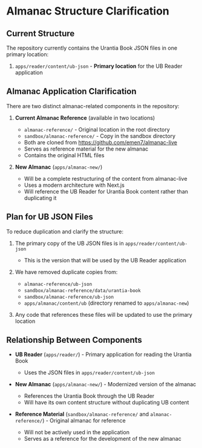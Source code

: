 # Almanac Structure Clarification

## Current Structure

The repository currently contains the Urantia Book JSON files in one primary location:

1. `apps/reader/content/ub-json` - **Primary location** for the UB Reader application

## Almanac Application Clarification

There are two distinct almanac-related components in the repository:

1. **Current Almanac Reference** (available in two locations)

   - `almanac-reference/` - Original location in the root directory
   - `sandbox/almanac-reference/` - Copy in the sandbox directory
   - Both are cloned from https://github.com/emen7/almanac-live
   - Serves as reference material for the new almanac
   - Contains the original HTML files

2. **New Almanac** (`apps/almanac-new/`)
   - Will be a complete restructuring of the content from almanac-live
   - Uses a modern architecture with Next.js
   - Will reference the UB Reader for Urantia Book content rather than duplicating it

## Plan for UB JSON Files

To reduce duplication and clarify the structure:

1. The primary copy of the UB JSON files is in `apps/reader/content/ub-json`

   - This is the version that will be used by the UB Reader application

2. We have removed duplicate copies from:

   - `almanac-reference/ub-json`
   - `sandbox/almanac-reference/data/urantia-book`
   - `sandbox/almanac-reference/ub-json`
   - `apps/almanac/content/ub` (directory renamed to `apps/almanac-new`)

3. Any code that references these files will be updated to use the primary location

## Relationship Between Components

- **UB Reader** (`apps/reader/`) - Primary application for reading the Urantia Book

  - Uses the JSON files in `apps/reader/content/ub-json`

- **New Almanac** (`apps/almanac-new/`) - Modernized version of the almanac

  - References the Urantia Book through the UB Reader
  - Will have its own content structure without duplicating UB content

- **Reference Material** (`sandbox/almanac-reference/` and `almanac-reference/`) - Original almanac for reference
  - Will not be actively used in the application
  - Serves as a reference for the development of the new almanac
